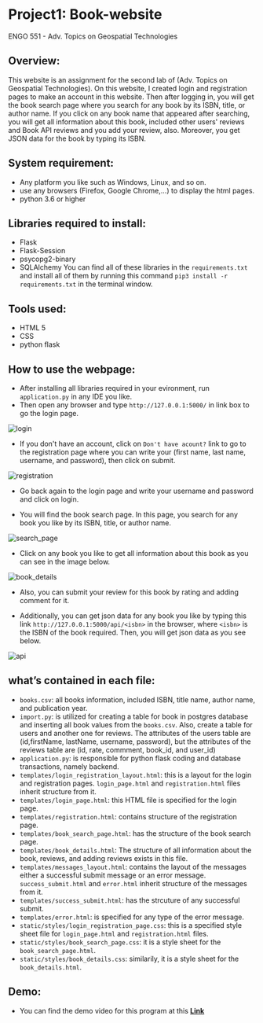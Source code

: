 # Project1: Book-website

ENGO 551 - Adv. Topics on Geospatial Technologies

## Overview:
This website is an assignment for the second lab of (Adv. Topics on Geospatial Technologies). On this website, I created login and registration pages to make an account in this website. Then after logging in, you will get the book search page where you search for any book by its ISBN, title, or author name. If you click on any book name that appeared after searching, you will get all information about this book, included other users' reviews and Book API reviews and you add your review, also. Moreover, you get JSON data for the book by typing its ISBN. 

## System requirement:
- Any platform you like such as Windows, Linux, and so on. 
- use any browsers (Firefox, Google Chrome,...) to display the html pages. 
- python 3.6 or higher

## Libraries required to install:
- Flask
- Flask-Session
- psycopg2-binary
- SQLAlchemy
You can find all of these libraries in the `requirements.txt` and install all of them by running this command `pip3 install -r requirements.txt` in the terminal window.

## Tools used:
- HTML 5
- CSS
- python flask 

## How to use the webpage:
* After installing all libraries required in your evironment, run `application.py` in any IDE you like.
* Then open any browser and type `http://127.0.0.1:5000/` in link box to go the login page.

![login](https://user-images.githubusercontent.com/26576895/107851849-93ebba00-6e15-11eb-97ad-7537a5f73864.JPG)

* If you don't have an account, click on `Don't have acount?` link to go to the registration page where you can write your (first name, last name, username, and password), then click on submit.

![registration](https://user-images.githubusercontent.com/26576895/107851869-ba115a00-6e15-11eb-8fc2-801cb2be30ca.JPG)

* Go back again to the login page and write your username and password and click on login. 

* You will find the book search page. In this page, you search for any book you like by its ISBN, title, or author name.

![search_page](https://user-images.githubusercontent.com/26576895/107851882-d3b2a180-6e15-11eb-8595-267154b5b579.JPG)

* Click on any book you like to get all information about this book as you can see in the image below.

![book_details](https://user-images.githubusercontent.com/26576895/107851903-ecbb5280-6e15-11eb-8c47-4528ee70afd0.JPG)

* Also, you can submit your review for this book by rating and adding comment for it. 

* Additionally, you can get json data for any book you like by typing this link `http://127.0.0.1:5000/api/<isbn>` in the browser, where `<isbn>` is the ISBN of the book required. Then, you will get json data as you see below.

![api](https://user-images.githubusercontent.com/26576895/107851928-02307c80-6e16-11eb-9b5d-2d8d983e79e0.JPG)


## what’s contained in each file:
- `books.csv`: all books information, included ISBN, title name, author name, and publication year. 
- `import.py`: is utilized for creating a table for book in postgres database and inserting all book values from the `books.csv`. Also, create a table for users and another one for reviews. The attributes of the users table are (id,firstName, lastName, username, password), but the attributes of the reviews table are (id, rate, commment, book_id, and user_id)
- `application.py`: is responsible for python flask coding and database transactions, namely backend. 
- `templates/login_registration_layout.html`: this is a layout for the login and registration pages. `login_page.html` and `registration.html` files inherit structure from it.
- `templates/login_page.html`: this HTML file is specified for the login page. 
- `templates/registration.html`: contains structure of the registration page.
- `templates/book_search_page.html`: has the structure of the book search page. 
- `templates/book_details.html`: The structure of all information about the book, reviews, and adding reviews exists in this file.
- `templates/messages_layout.html`: contains the layout of the messages either a successful submit message or an error message. `success_submit.html` and `error.html` inherit structure of the messages from it.
- `templates/success_submit.html`: has the strcuture of any successful submit.
- `templates/error.html`: is specified for any type of the error message.
- `static/styles/login_registration_page.css`: this is a specified style sheet file for `login_page.html` and `registration.html` files.
- `static/styles/book_search_page.css`: it is a style sheet for the `book_search_page.html`.
- `static/styles/book_details.css`: similarily, it is a style sheet for the `book_details.html`.

## Demo:
- You can find the demo video for this program at this [**Link**]()

